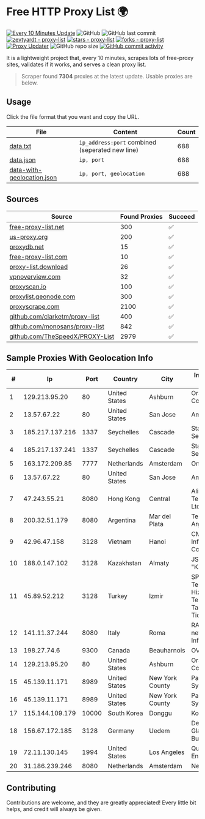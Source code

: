 
# Free HTTP Proxy List 🌍

[![Every 10 Minutes Update](https://github.com/mertguvencli/http-proxy-list/actions/workflows/main.yml/badge.svg?branch=main)](https://github.com/mertguvencli/http-proxy-list/actions/workflows/main.yml)
![GitHub](https://img.shields.io/github/license/mertguvencli/http-proxy-list)
![GitHub last commit](https://img.shields.io/github/last-commit/mertguvencli/http-proxy-list)
[![zevtyardt - proxy-list](https://img.shields.io/static/v1?label=zevtyardt&message=proxy-list&color=blue&logo=github)](https://github.com/zevtyardt/proxy-list "Go to GitHub repo")
[![stars - proxy-list](https://img.shields.io/github/stars/zevtyardt/proxy-list?style=social)](https://github.com/zevtyardt/proxy-list)
[![forks - proxy-list](https://img.shields.io/github/forks/zevtyardt/proxy-list?style=social)](https://github.com/zevtyardt/proxy-list)
[![Proxy Updater](https://github.com/zevtyardt/proxy-list/workflows/Proxy%20Updater/badge.svg)](https://github.com/zevtyardt/proxy-list/actions?query=workflow:"Proxy+Updater")
![GitHub repo size](https://img.shields.io/github/repo-size/zevtyardt/proxy-list)
[![GitHub commit activity](https://img.shields.io/github/commit-activity/m/zevtyardt/proxy-list?logo=commits)](https://github.com/zevtyardt/proxy-list/commits/main)

It is a lightweight project that, every 10 minutes, scrapes lots of free-proxy sites, validates if it works, and serves a clean proxy list.

> Scraper found **7304** proxies at the latest update. Usable proxies are below.

## Usage

Click the file format that you want and copy the URL.

|File|Content|Count|
|----|-------|-----|
|[data.txt](https://raw.githubusercontent.com/mertguvencli/http-proxy-list/main/proxy-list/data.txt)|`ip_address:port` combined (seperated new line)|688|
|[data.json](https://raw.githubusercontent.com/mertguvencli/http-proxy-list/main/proxy-list/data.json)|`ip, port`|688|
|[data-with-geolocation.json](https://raw.githubusercontent.com/mertguvencli/http-proxy-list/main/proxy-list/data-with-geolocation.json)|`ip, port, geolocation`|688|

## Sources

|Source|Found Proxies|Succeed|
|------|-------------|-------|
|[free-proxy-list.net](https://free-proxy-list.net)|300|✅|
|[us-proxy.org](https://www.us-proxy.org)|200|✅|
|[proxydb.net](http://proxydb.net)|15|✅|
|[free-proxy-list.com](https://free-proxy-list.com/?page=&port=&type%5B%5D=http&type%5B%5D=https&up_time=0&search=Search)|10|✅|
|[proxy-list.download](https://www.proxy-list.download/HTTP)|26|✅|
|[vpnoverview.com](https://vpnoverview.com/privacy/anonymous-browsing/free-proxy-servers)|32|✅|
|[proxyscan.io](https://www.proxyscan.io)|100|✅|
|[proxylist.geonode.com](https://proxylist.geonode.com/api/proxy-list?limit=300&page=1&sort_by=lastChecked&sort_type=desc&protocols=http,https)|300|✅|
|[proxyscrape.com](https://api.proxyscrape.com/v2/?request=displayproxies&protocol=http&timeout=10000&country=all&ssl=all&anonymity=all)|2100|✅|
|[github.com/clarketm/proxy-list](https://raw.githubusercontent.com/clarketm/proxy-list/master/proxy-list-raw.txt)|400|✅|
|[github.com/monosans/proxy-list](https://raw.githubusercontent.com/monosans/proxy-list/main/proxies/http.txt)|842|✅|
|[github.com/TheSpeedX/PROXY-List](https://raw.githubusercontent.com/TheSpeedX/PROXY-List/master/http.txt)|2979|✅|


## Sample Proxies With Geolocation Info

|#|Ip|Port|Country|City|Internet Service Provider|
|-|--|----|-------|----|-------------------------|
|1|129.213.95.20|80|United States|Ashburn|Oracle Corporation|
|2|13.57.67.22|80|United States|San Jose|Amazon.com, Inc.|
|3|185.217.137.216|1337|Seychelles|Cascade|Stallion Network Services Limited|
|4|185.217.137.241|1337|Seychelles|Cascade|Stallion Network Services Limited|
|5|163.172.209.85|7777|Netherlands|Amsterdam|Online SAS NL|
|6|13.57.67.22|80|United States|San Jose|Amazon.com, Inc.|
|7|47.243.55.21|8080|Hong Kong|Central|Alibaba (US) Technology Co., Ltd.|
|8|200.32.51.179|8080|Argentina|Mar del Plata|Telefonica de Argentina|
|9|42.96.47.158|3128|Vietnam|Hanoi|CMC Telecom Infrastructure Company|
|10|188.0.147.102|3128|Kazakhstan|Almaty|JSC "KazTransCom"|
|11|45.89.52.212|3128|Turkey|Izmir|SPDNet Telekomunikasyon Hizmetleri Bilgi Teknolojileri Taahhut Sanayi Ve Ticare|
|12|141.11.37.244|8080|Italy|Roma|RACK400 com netherlands Infrastructure|
|13|198.27.74.6|9300|Canada|Beauharnois|OVH SAS|
|14|129.213.95.20|80|United States|Ashburn|Oracle Corporation|
|15|45.139.11.171|8989|United States|New York County|Pars Parva System LLC|
|16|45.139.11.171|8989|United States|New York County|Pars Parva System LLC|
|17|115.144.109.179|10000|South Korea|Donggu|Korea Telecom|
|18|156.67.172.185|3128|Germany|Uedem|Deutsche Glasfaser Business GmbH|
|19|72.11.130.145|1994|United States|Los Angeles|QuadraNet Enterprises LLC|
|20|31.186.239.246|8080|Netherlands|Amsterdam|NetSkope Inc|



## Contributing

Contributions are welcome, and they are greatly appreciated! Every
little bit helps, and credit will always be given.

